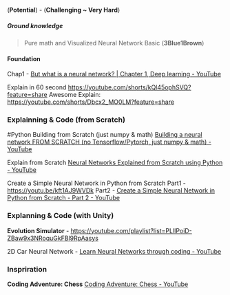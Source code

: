 (**Potential**) - (**Challenging ~ Very Hard**) 
##### **Ground knowledge**
> Pure math and Visualized
Neural Network Basic (**3Blue1Brown**)

#### Foundation
Chap1 - [But what is a neural network? | Chapter 1, Deep learning - YouTube](https://www.youtube.com/watch?v=aircAruvnKk)

Explain in 60 second
	https://youtube.com/shorts/kQl45ophSVQ?feature=share 
	Awesome Explain:
		 https://youtube.com/shorts/Dbcx2_MO0LM?feature=share


### Explainning & Code (from Scratch)

#Python
Building from Scratch (just numpy & math)
	[Building a neural network FROM SCRATCH (no Tensorflow/Pytorch, just numpy & math) - YouTube](https://www.youtube.com/watch?v=w8yWXqWQYmU)

Explain from Scratch
	[Neural Networks Explained from Scratch using Python - YouTube](https://www.youtube.com/watch?v=9RN2Wr8xvro)

Create a Simple Neural Network in Python from Scratch
	Part1 - https://youtu.be/kft1AJ9WVDk
	Part2 - [Create a Simple Neural Network in Python from Scratch - Part 2 - YouTube](https://www.youtube.com/watch?v=Py4xvZx-A1E)



### Explanning & Code (with Unity)

**Evolution Simulator** - https://youtube.com/playlist?list=PLlIPoiD-ZBaw9x3NRoquGkFBl9RpAasys

2D Car Neural Network - [Learn Neural Networks through coding - YouTube](https://www.youtube.com/watch?v=Ve9TcAkpFgY)


### Inspriration

**Coding Adventure: Chess**
	[Coding Adventure: Chess - YouTube](https://www.youtube.com/watch?v=U4ogK0MIzqk)



